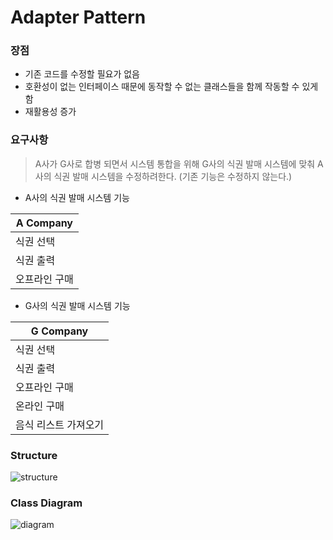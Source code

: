 # Adapter Pattern

### 장점
* 기존 코드를 수정할 필요가 없음
* 호환성이 없는 인터페이스 때문에 동작할 수 없는 클래스들을 함께 작동할 수 있게 함
* 재활용성 증가

### 요구사항
> A사가 G사로 합병 되면서 시스템 통합을 위해 G사의 식권 발매 시스템에 맞춰 A사의 식권 발매 시스템을 수정하려한다. (기존 기능은 수정하지 않는다.)

* A사의 식권 발매 시스템 기능

| A Company    |
| -------------|
| 식권 선택     |
| 식권 출력     |
| 오프라인 구매  |

* G사의 식권 발매 시스템 기능

| G Company    |
| -------------|
| 식권 선택     |
| 식권 출력     |
| 오프라인 구매  |
| 온라인 구매  |
| 음식 리스트 가져오기 |


### Structure
![structure](https://upload.wikimedia.org/wikipedia/commons/d/d7/ObjectAdapter.png)

### Class Diagram
![diagram](https://github.com/ShinMyeongJi/Images/blob/master/designpattern/Adapter%20.PNG?raw=true)
